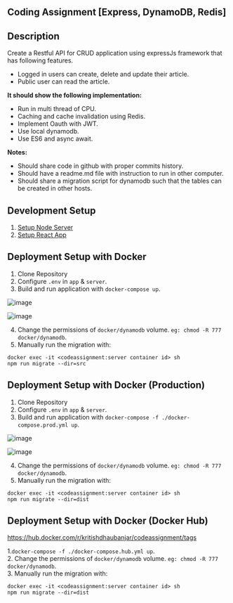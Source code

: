 ## Coding Assignment [Express, DynamoDB, Redis]

## Description
Create a Restful API for CRUD application using expressJs framework that has
following features.

- Logged in users can create, delete and update their article.
- Public user can read the article.

**It should show the following implementation:**

- Run in multi thread of CPU.
- Caching and cache invalidation using Redis.
- Implement Oauth with JWT.
- Use local dynamodb.
- Use ES6 and async await.

**Notes:**

- Should share code in github with proper commits history.
- Should have a readme.md file with instruction to run in other computer.
- Should share a migration script for dynamodb such that the tables can be created in other hosts.

## Development Setup
1. [Setup Node Server](server)
2. [Setup React App](app)

## Deployment Setup with Docker
1. Clone Repository
2. Configure `.env` in `app` & `server`.
3. Build and run application with `docker-compose up`.

![image](https://user-images.githubusercontent.com/25634165/125441365-4440d190-56c3-44af-86da-a49bc2645d10.png)

![image](https://user-images.githubusercontent.com/25634165/125441658-83541d9a-1d87-4ab8-a3f6-38c3a407f780.png)

4. Change the permissions of `docker/dynamodb` volume. `eg: chmod -R 777 docker/dynamodb`.
5. Manually run the migration with:
```
docker exec -it <codeassignment:server container id> sh
npm run migrate --dir=src
```

## Deployment Setup with Docker (Production)
1. Clone Repository
2. Configure `.env` in `app` & `server`.
3. Build and run application with `docker-compose -f ./docker-compose.prod.yml up`.

![image](https://user-images.githubusercontent.com/25634165/141159455-b46a923e-8b1e-43e4-a7b8-a3d806824674.png)

![image](https://user-images.githubusercontent.com/25634165/141159336-23831e59-fe9f-42c6-9d9b-c8a2faf8722e.png)

4. Change the permissions of `docker/dynamodb` volume. `eg: chmod -R 777 docker/dynamodb`.
5. Manually run the migration with:
```
docker exec -it <codeassignment:server container id> sh
npm run migrate --dir=dist
```

## Deployment Setup with Docker (Docker Hub)

https://hub.docker.com/r/kritishdhaubanjar/codeassignment/tags

1.`docker-compose -f ./docker-compose.hub.yml up`.\
2. Change the permissions of `docker/dynamodb` volume. `eg: chmod -R 777 docker/dynamodb`.\
3. Manually run the migration with:
```
docker exec -it <codeassignment:server container id> sh
npm run migrate --dir=dist
```
